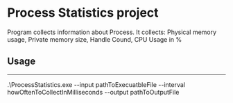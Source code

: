 # Process Statistics project

Program collects information about Process.
It collects: Physical memory usage, Private memory size, Handle Cound, CPU Usage in %


## Usage
___

.\ProcessStatistics.exe --input pathToExecuatbleFile --interval howOftenToCollectInMilliseconds --output pathToOutputFile